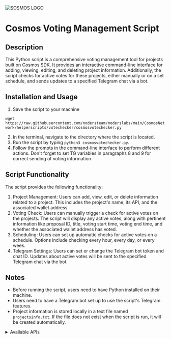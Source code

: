 ![SOSMOS LOGO](https://github.com/nodersteam/picture/blob/main/%D0%A1%D0%BD%D0%B8%D0%BC%D0%BE%D0%BA%20%D1%8D%D0%BA%D1%80%D0%B0%D0%BD%D0%B0%202023-07-19%20105624.png?raw=true)

# Cosmos Voting Management Script

## Description
This Python script is a comprehensive voting management tool for projects built on Cosmos SDK. It provides an interactive command-line interface for adding, viewing, editing, and deleting project information. Additionally, the script checks for active votes for these projects, either manually or on a set schedule, and sends updates to a specified Telegram chat via a bot.

## Installation and Usage
1. Save the script to your machine

`wget https://raw.githubusercontent.com/nodersteam/noderslabs/main/CosmosNetwork/helperscripts/votechecker/cosmosvotechecker.py`

2. In the terminal, navigate to the directory where the script is located.
3. Run the script by typing `python3 cosmosvotechecker.py`.
4. Follow the prompts in the command-line interface to perform different actions. Don't forget to set TG variables in paragraphs 8 and 9 for correct sending of voting information

## Script Functionality
The script provides the following functionality:

1. Project Management: Users can add, view, edit, or delete information related to a project. This includes the project's name, its API, and the associated wallet address.
2. Voting Check: Users can manually trigger a check for active votes on the projects. The script will display any active votes, along with pertinent information like proposal ID, title, voting start time, voting end time, and whether the associated wallet address has voted.
3. Scheduling: Users can set up automatic checks for active votes on a schedule. Options include checking every hour, every day, or every week.
4. Telegram Settings: Users can set or change the Telegram bot token and chat ID. Updates about active votes will be sent to the specified Telegram chat via the bot.

## Notes
- Before running the script, users need to have Python installed on their machine.
- Users need to have a Telegram bot set up to use the script's Telegram features.
- Project information is stored locally in a text file named `projectsinfo.txt`. If the file does not exist when the script is run, it will be created automatically.

<details>
  <summary> Available APIs </summary>
  
  Here is the list of APIs categorized by their respective projects:

1. Osmosis: [API](https://osmosis-api.polkachu.com)
2. Desmos: [API](https://desmos-api.panthea.eu/)
3. Stride: [API](https://stride-api.polkachu.com)
4. Rebus: [API](https://api.mainnet.rebus.money:1317)
5. Quicksilver: [API](https://api.quicksilver.stake-take.com)
6. BitSong: [API](https://api-bitsong-ia.cosmosia.notional.ventures)
7. Aura Mainnet: [API](https://lcd.aura.network)
8. BeeZee: [API](https://rest.getbze.com)
9. Dig: [API](https://api-1-dig.notional.ventures)
10. Empower: [API](https://empower-api.polkachu.com)
11. HAQQ: [API](https://m-s1-sdk.haqq.sh)
12. Gitopia: [API](https://gitopia-api.polkachu.com)
13. GenesisL1: [API](https://api.genesisl1.org)
14. HumansAI Mainnet: [API](https://api.humans-mainnet.stake-take.com)
15. Jackal Mainnet: [API](https://api.jackalprotocol.com)
16. KiChain: [API](https://ki.api.ping.pub)
17. Lambda: [API](https://lambda-api.jambulmerah.dev)
18. MEME: [API](https://api-meme-1.meme.sx)
19. Uptick Mainnet: [API](https://api.uptick.nodestake.top)
20. ARKH: [API](https://api.arkh.nodestake.top)
21. Realio: [API](https://rest.cosmos.directory/realio)
22. ZetaChain Testnet: [API](https://zetachain-athens.blockpi.network/lcd/v1/public)
23. OKP4: [API](https://api-t.okp4.nodestake.top)
24. CrowdControl: [API](https://crowd-api.theamsolutions.info)
25. Andromeda Testnet: [API](https://andromeda-testnet.api.kjnodes.com)
26. DeFund: [API](https://api-t.defund.nodestake.top)
27. Source: [API](https://api-t.source.nodestake.top)
28. Androma Testnet: [API](https://androma-testnet-api.polkachu.com)
29. Dymension: [API](https://api-t.dymension.nodestake.top)
30. Lava Testnet: [API](https://api-t.lava.nodestake.top)
31. Noria: [API](https://archive-lcd.noria.nextnet.zone)
32. Babylone Testnet: [API](https://babylon-testnet.nodejumper.io:1317)
33. CosmosHub: [API](https://lcd-cosmoshub.whispernode.com:443)

  
</details>
